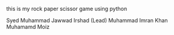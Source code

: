 this is my rock paper scissor game using python

Syed Muhammad Jawwad Irshad (Lead)
Muhammad Imran Khan 
Muhamamd Moiz

